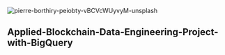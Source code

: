![pierre-borthiry-peiobty-vBCVcWUyvyM-unsplash](https://user-images.githubusercontent.com/100870737/223550508-edbbfdc6-bf2b-4dc5-a488-a0077109c176.jpg)

## Applied-Blockchain-Data-Engineering-Project-with-BigQuery

